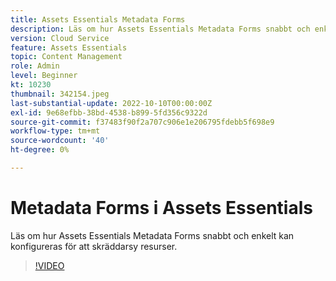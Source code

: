 ```yaml
---
title: Assets Essentials Metadata Forms
description: Läs om hur Assets Essentials Metadata Forms snabbt och enkelt kan konfigureras för att skräddarsy metadata för resurser.
version: Cloud Service
feature: Assets Essentials
topic: Content Management
role: Admin
level: Beginner
kt: 10230
thumbnail: 342154.jpeg
last-substantial-update: 2022-10-10T00:00:00Z
exl-id: 9e68efbb-38bd-4538-b899-5fd356c9322d
source-git-commit: f37483f90f2a707c906e1e206795fdebb5f698e9
workflow-type: tm+mt
source-wordcount: '40'
ht-degree: 0%

---
```


# Metadata Forms i Assets Essentials

Läs om hur Assets Essentials Metadata Forms snabbt och enkelt kan konfigureras för att skräddarsy resurser.

>[!VIDEO](https://video.tv.adobe.com/v/342154/?quality=12&learn=on)
